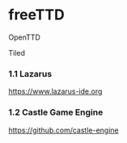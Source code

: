 # freeTTD

OpenTTD

Tiled

### 1.1 Lazarus

https://www.lazarus-ide.org


### 1.2 Castle Game Engine

https://github.com/castle-engine
